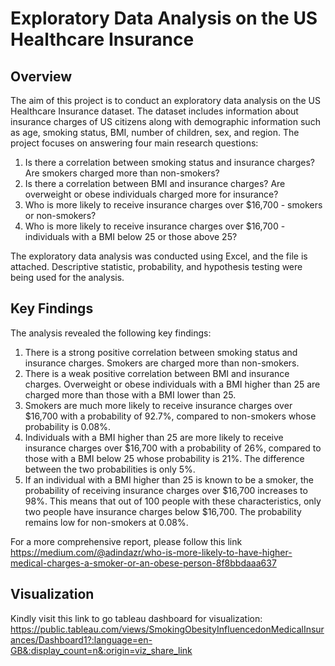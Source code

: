 # Exploratory Data Analysis on the US Healthcare Insurance

## Overview
The aim of this project is to conduct an exploratory data analysis on the US Healthcare Insurance dataset. The dataset includes information about insurance charges of US citizens along with demographic information such as age, smoking status, BMI, number of children, sex, and region. The project focuses on answering four main research questions:

1. Is there a correlation between smoking status and insurance charges? Are smokers charged more than non-smokers?
2. Is there a correlation between BMI and insurance charges? Are overweight or obese individuals charged more for insurance?
3. Who is more likely to receive insurance charges over $16,700 - smokers or non-smokers?
4. Who is more likely to receive insurance charges over $16,700 - individuals with a BMI below 25 or those above 25?

The exploratory data analysis was conducted using Excel, and the file is attached. Descriptive statistic, probability, and hypothesis testing were being used for the analysis.


## Key Findings
The analysis revealed the following key findings:

1. There is a strong positive correlation between smoking status and insurance charges. Smokers are charged more than non-smokers.
2. There is a weak positive correlation between BMI and insurance charges. Overweight or obese individuals with a BMI higher than 25 are charged more than those with a BMI lower than 25.
3. Smokers are much more likely to receive insurance charges over $16,700 with a probability of 92.7%, compared to non-smokers whose probability is 0.08%.
4. Individuals with a BMI higher than 25 are more likely to receive insurance charges over $16,700 with a probability of 26%, compared to those with a BMI below 25 whose probability is 21%. The difference between the two probabilities is only 5%.
5. If an individual with a BMI higher than 25 is known to be a smoker, the probability of receiving insurance charges over $16,700 increases to 98%. This means that out of 100 people with these characteristics, only two people have insurance charges below $16,700. The probability remains low for non-smokers at 0.08%.

For a more comprehensive report, please follow this link https://medium.com/@adindazr/who-is-more-likely-to-have-higher-medical-charges-a-smoker-or-an-obese-person-8f8bbdaaa637

## Visualization
Kindly visit this link to go tableau dashboard for visualization:
https://public.tableau.com/views/SmokingObesityInfluencedonMedicalInsurances/Dashboard1?:language=en-GB&:display_count=n&:origin=viz_share_link
